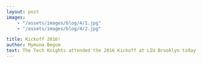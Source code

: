 ```yaml
---
layout: post
images:
    - "/assets/images/blog/4/1.jpg"
    - "/assets/images/blog/4/2.jpg"

title: Kickoff 2016! 
author: Mymuna Begum 
text: The Tech Knights attended the 2016 Kickoff at LIU Brooklyn today and are excited about this years game! Stronghold proves to be a challenge, as the team brainstorms the perfect robot. With over 10,000 different field combinations, the robot must be prepared for anything. It must also be able to scale a tower, overcome various obstacles and shoot "boulders" into opponents towers. Will the Tech Knights design an awesome knight in shining armor? You bet! 
---
```

